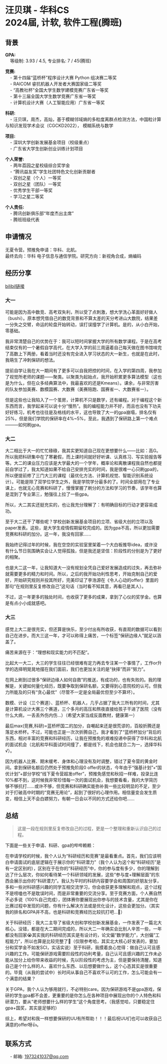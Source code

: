 # 汪贝琪 - 华科CS<br>2024届, 计软, 软件工程(腾班)

## 背景
**GPA:**<br>
&nbsp;&nbsp;&nbsp;&nbsp;等级制: 3.93 / 4.5, 专业排名: 7 / 45(腾班)

**竞赛:**<br>
&nbsp;&nbsp;&nbsp;&nbsp;- 第十四届“蓝桥杯”程序设计大赛 Python 组决赛二等奖<br>
&nbsp;&nbsp;&nbsp;&nbsp;- RAICOM 睿抗机器人开发者大赛国家级二等奖<br>
&nbsp;&nbsp;&nbsp;&nbsp;- “高教社杯”全国大学生数学建模竞赛广东省一等奖<br>
&nbsp;&nbsp;&nbsp;&nbsp;- 第十三届全国大学生数学竞赛广东省一等奖<br>
&nbsp;&nbsp;&nbsp;&nbsp;- 计算机设计大赛（人工智能应用）广东省一等奖<br>

**科研:**<br>
&nbsp;&nbsp;&nbsp;&nbsp;- 汪贝琪，周杰，高灿，基于模糊邻域熵的多粒度离群点检测方法，中国粒计算与知识发现学术会议（CGCKD2022）， 模糊系统与数学<br>

**项目:**<br>
&nbsp;&nbsp;&nbsp;&nbsp;- 深圳大学创新发展基金项目（校级重点）<br>
&nbsp;&nbsp;&nbsp;&nbsp;- 广东省大学生创新创业训练计划项目<br>

**个人荣誉:**<br>
&nbsp;&nbsp;&nbsp;&nbsp;- 两年荔园之星校级综合奖学金<br>
&nbsp;&nbsp;&nbsp;&nbsp;- “腾讯益友奖”学生社团特色文化创新贡献者<br>
&nbsp;&nbsp;&nbsp;&nbsp;- 双创之星（个人）一等奖<br>
&nbsp;&nbsp;&nbsp;&nbsp;- 双创之星（团队）一等奖<br>
&nbsp;&nbsp;&nbsp;&nbsp;- 优秀学生干部一等奖<br>
&nbsp;&nbsp;&nbsp;&nbsp;- 学习之星二等奖<br>

**个人责任:**<br>
&nbsp;&nbsp;&nbsp;&nbsp;- 腾讯创新俱乐部“年度杰出主席”<br>
&nbsp;&nbsp;&nbsp;&nbsp;- 腾班班级代表<br>

## 申请情况
无夏令营。预推免申请：华科、北航。<br>
最终去向：华科 电子信息与通信学院。研究方向：新视角合成，熵编码<br>

## 经历分享
[bilibil链接](https://www.bilibili.com/read/cv26894348/?spm_id_from=333.999.0.0)
### 大一
可能是因为高中数竞、高考双失利，所以受了点刺激，想大学洗心革面好好做人（bushi）。原本想凭借自己的数竞背景和不算太差的天分考进山大数院，结果差一分失之交臂，命运的轮盘开始转动，误打误撞学了计算机。是的，从小白开始，零基础。

我非常清楚自己的优势在于：我可以短时间掌握大学的所有数学课程。于是在高考结束仅有的一个暑假自学高代，在大学入学的前三周逼着自己每天做在图书馆啃完了高数上下两册，看着当时还没有完全进入学习状态的大一新生，也就是在此时，我萌生了冲刺保研的想法。

提前自学让我在大一期间有了更多可以自我把控的时间，在入学的第四周，我参加了视觉所老师的课题——聚类。以聚类为起始点，我开始积累更多算法模型（这也是为什么，但在众多经典算法中，我最喜欢的还是Kmeans）。课余，与非常厉害的队友参加美赛、数模国赛、大数赛（美赛陪跑、国赛省一、大数赛省一）。

但是这些也让我陷入了一个茧房，计算机不只是数学，还有编程。对于编程这个新东西而言，我学起来可以说十分“慢热”。我的编程能力并不好，而且也没有下功夫好好练习，机考也往往是及格线的水平，这也导致了大一的gpa崩塌，排名仅有25%，但是我们学院的保研率在4%~5%，至此，我遇到了保研路上第一个难点———如何刷gpa。 

### 大二
大二相比于大一的忙忙碌碌，我其实更知道自己现在更想要什么——比如：高G。所以我把科研集中在了寒暑假，而上课时间就好好听课、认真练习、写实验报告等等。大二的课业压力应该是大学最大的一个学年，概率论和离散课程我自然也都提前自学过了，我太知道如果不给自己安排充实的时间，我是很难一心只刷gpa的，所以便提前修了三门大三的课程（最优化方法、计算机视觉、智能识别系统设计）。可能是除了双学位学生之外，我是学院学分最多的了。时间全部用在了专业课上，也就无心竞赛和科研了，慢慢掌握了刷分的方法和学习的节奏，该学年也算是混到了专业第三，勉强往上拉了一些gpa。

所以，大二其实还挺充实的，也让我充分理解了：有明确目标的行动才更容易成功。

至于大二还干了哪些呢？学校创新发展基金项目的立项、省级大创的立项以及paper发表。这些，是大学生疫情假期留校完成的。因为gpa不高，所以更加需要竞赛和科研的加分。这一年，我没有回家......

我始终记得过年的时候，我在空空的实验室里架着一个大白板推导idea，或许没有什么节日氛围确实会让人觉得孤独，但是我还是坚信：阶段性的分别是为了更好的相聚。

也是大二这一年，让我知道大一没有规划全凭自己爱好发展造成的过失，再去弥补就需要更多的精力和时间。所以，之后的我开始功利性思考，开始克制自己的爱好，开始研究规则并投其所好，完美印证了李浩源在《令人心动的offer》里面的那句“在规则里反复修改自己”这句话（当时看不知其意，再看已是其人）。

不过，这一年更多的独处时间，也收获了更多的成果，拿到了心仪的奖学金。也算是有点小小成就感吧。

### 大三
感觉上大二是很充实，但还算是快乐，至少付出有所收获，有直观的数据可以看到自己在进步。而大三这一年，才可以称得上痛苦，一个标签“保研边缘人”就足以涵盖了。

痛苦来源在于：“理想和现实能力的不匹配”。

比起大一大二，大三的学生往往已经很难有定力再去专注某一个事情了，工作or升学的选择明晃晃地摆在我们面前，我们也更加关注的是“抉择”而非“努力”。

在网上刷到过很多“保研边缘人如何自救”的推送，有成功的，也有失败的。我的理解是，关键如何量化经历，既要争取到保研名额，又要得到心意院校的认可。但我力所能及的只有“贪心最优”（尽管不一定是全局最优但至少不算坏）。

数模、计设（三个赛道）、蓝桥杯、机器人，几乎占据了我大三所有的时间，尤其是计算机设计大赛三个赛道，三个多月的高压和熬夜直接给孩子干进了医院（没有什么大病，一丢丢外伤内伤...）（希望大家当成反面教材，健康第一）

最后max(竞赛,科研)=蓝桥杯国二的加分，自嘲起来还是很荒谬的，百般折腾还是落足水桥杯。不过，可能也正是一次次折腾自己，我才看到了“蓝桥杯加分”背后的东西，相对丰富的竞赛和科研经历，让我在预推免的艰难投递中获得了华科和北航的面试机会（北航和华科面试时间撞了，都是线下，机会也就合二为一，选择华科√）。

因为机器人比赛、期末缓考、身体和心理没有及时调整，错过了夏令营的黄金时间。拿到保研名额后仍然处于预推免阶段0 offer的状态，今年由于“强基计划”+“国优计划”+部分学校“线下夏令营超发offer”，预推免感觉和秋招一样难，投录比连10%都不到，这时候我非常珍惜每一次的面试机会，我想要看看，我的大学简历够不够抗打......或许不够，但竞赛和科研确实能弥补我一些比较明显的不足，至少对于打破高中时期的“竞赛无用论”，起到了很好的心理作用。相信量变会发生质变，相信上天不会白嫖努力，有朝一日会以不同的方式还给你吧......

## 总结
> 这是一段在规则里反复修改自己的过程，更是一个整理和重新认识自己的过程。

下面是一些关于申请、科研、gpa的哔哔赖赖：

在申请学校的时候，我个人认为“科研经历和竞赛”是最看重点。首先，我们应该明白申请面试的底层逻辑在于展示你的“科研潜力”（我个人认为这个和“科研经历”是有一定区别的），区别在于在你的“科研经历”中，你的参与度有多少，你的理解到达了什么层次，你如何看待某一个科研领域的发展，这些“参与度+理解层面”的东西会展示出你的“科研潜力”。我认为平时的科研内容要学会和周围的好朋友分享，多和一些对科研感兴趣的同学互相交流学习，你会收获更多理解和观点，这个过程不是唠嗑也不是耽误时间，而是非常重要的交流分享。至于竞赛方面，个人赛自然不必多说（100%自己完成），团体赛你要展现出你参与的技术含量，尤其是你在比赛过程中发现的问题，你有什么解决方法或是优化设计，这些会更加分。（其实我的排名和GPA并不高，也是科研和竞赛经历比较抗打吧…🤔）

关于科研经历：我大二主导了省级大创和学校创新发展基金，一作发表了一篇北大核心。没错，都是在大二期间完成的，所以大二一年确实会比别人辛苦一些，一年都没有回家😭其实我的科研经历其实是有设计的，论文偏“数学能力”，大创偏“工程能力”，所以也算是比较完整了🤔（仅限参考哈，其实北大核心好发表的，要加分和奖学金不如发SCI，实话实说）至于科研，我摸着良心觉得：做自己认可且感兴趣的工作。可能保研游戏需要阶段性的功利考量，自己认可且感兴趣的工作未必能从加分上给你带来收益的时候，先以阶段性的考虑为主，但是要保持清醒，知道自己是个什么样的人、喜欢什么东西、以后想要做什么，这个心态其实是很重要的。毕竟（从我的尝试中）长时间从事自己不喜欢不认可的工作，怎么可能会有一个满意的结果？

关于GPA，我个人认为够用就行，不必特别care。因为保研游戏不是gpa游戏，保研的学生gpa都不会差，更重要的是你怎么在各种项目中展现出你的个人特色和科研潜力，要从“老师想要什么样的学生”这个角度思考。（我感觉哈，只要稳定住gpa+国奖，其实是足够的）

综上，希望对和我一样想要保研的UU有所帮助！！！最后祝UU们也可以收获自己满意的offer呀👍。

## 联系方式
&nbsp;&nbsp;&nbsp;&nbsp;- 邮箱: 1973241037@qq.com<br>
